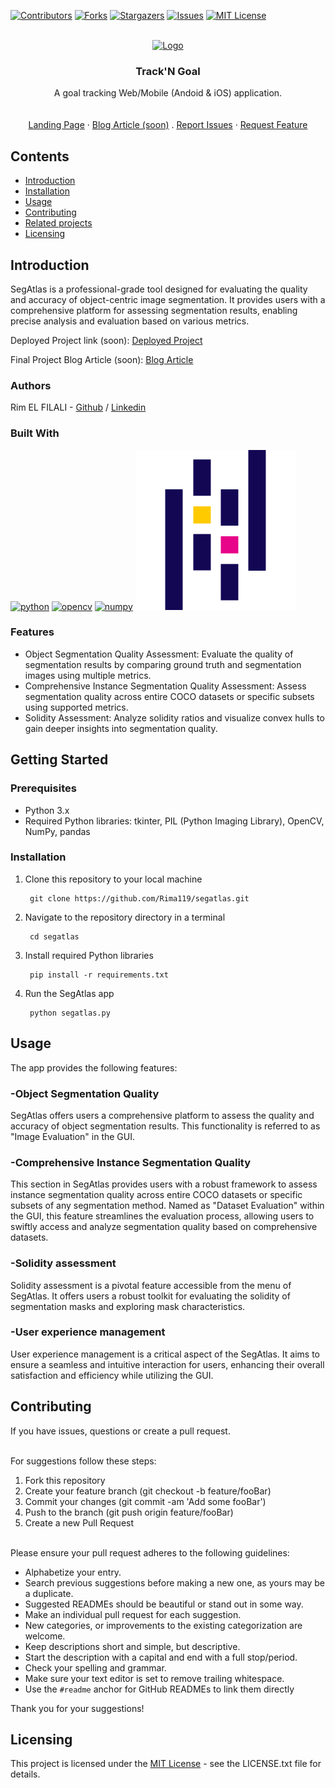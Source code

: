 [![Contributors][contributors-shield]][contributors-url]
[![Forks][forks-shield]][forks-url]
[![Stargazers][stars-shield]][stars-url]
[![Issues][issues-shield]][issues-url]
[![MIT License][license-shield]][license-url]

<br />
<div align="center">
  <a href="https://github.com/Rima119/segatlas/">
    <img src="images/logo.png" alt="Logo" width="300" height="300">
  </a>

  <h3 align="center">Track'N Goal</h3></h3>

  <p align="center">
    A goal tracking Web/Mobile (Andoid & iOS) application.
    <br />
    <br />
    <br />
    <a href="https://rima119.github.io/segatlas/">Landing Page</a>
    ·
    <a href="https://rimcode.medium.com/">Blog Article (soon)</a>
    .
    <a href="https://github.com/Rima119/segatlas/issues">Report Issues</a>
    ·
    <a href="https://github.com/Rima119/segatlas/issues">Request Feature</a>
  </p>
</div>


## Contents
- [Introduction](#introduction)
- [Installation](#installation)
- [Usage](#usage)
- [Contributing](#contributing)
- [Related projects](#related-projects)
- [Licensing](#licensing)


## Introduction
SegAtlas is a professional-grade tool designed for evaluating the quality and accuracy of object-centric image segmentation. It provides users with a comprehensive platform for assessing segmentation results, enabling precise analysis and evaluation based on various metrics.

Deployed Project link (soon): [Deployed Project]()

Final Project Blog Article (soon): [Blog Article]()

### Authors

Rim EL FILALI - [Github](https://github.com/Rima119) / [Linkedin](https://www.linkedin.com/in/rim-el-filali-0710a6269/)

### Built With

[![python][python]][python-url]
[![opencv][opencv]][opencv-url]
[![numpy][numpy]][numpy-url]
[![panda][panda]][panda-url]

### Features
- Object Segmentation Quality Assessment: Evaluate the quality of segmentation results by comparing ground truth and segmentation images using multiple metrics.
- Comprehensive Instance Segmentation Quality Assessment: Assess segmentation quality across entire COCO datasets or specific subsets using supported metrics.
- Solidity Assessment: Analyze solidity ratios and visualize convex hulls to gain deeper insights into segmentation quality.

## Getting Started

### Prerequisites

- Python 3.x
- Required Python libraries: tkinter, PIL (Python Imaging Library), OpenCV, NumPy, pandas

### Installation

1. Clone this repository to your local machine
        
        git clone https://github.com/Rima119/segatlas.git
        

2. Navigate to the repository directory in a terminal

        cd segatlas
        

4. Install required Python libraries

        pip install -r requirements.txt
        

5. Run the SegAtlas app

        python segatlas.py
        

## Usage
The app provides the following features:
### -Object Segmentation Quality
SegAtlas offers users a comprehensive platform to assess the quality and accuracy of object segmentation results. 
This functionality is referred to as "Image Evaluation" in the GUI.


### -Comprehensive Instance Segmentation Quality
This section in SegAtlas provides users with a robust framework to assess instance segmentation quality across entire COCO datasets or specific subsets of any segmentation method. 
Named as "Dataset Evaluation" within the GUI, this feature streamlines the evaluation process, allowing users to swiftly access and analyze segmentation quality based on comprehensive datasets.


### -Solidity assessment
Solidity assessment is a pivotal feature accessible from the menu of SegAtlas. It offers users a robust toolkit for evaluating the solidity of segmentation masks and exploring mask characteristics.


### -User experience management
User experience management is a critical aspect of the SegAtlas. It aims to ensure a seamless and intuitive interaction for users, enhancing their overall satisfaction and efficiency while utilizing the GUI. 



## Contributing
If you have issues, questions or create a pull request.

</br>
For suggestions follow these steps:

1. Fork this repository
2. Create your feature branch (git checkout -b feature/fooBar)
3. Commit your changes (git commit -am 'Add some fooBar')
4. Push to the branch (git push origin feature/fooBar)
5. Create a new Pull Request
</br>
Please ensure your pull request adheres to the following guidelines:

- Alphabetize your entry.
- Search previous suggestions before making a new one, as yours may be a duplicate.
- Suggested READMEs should be beautiful or stand out in some way.
- Make an individual pull request for each suggestion.
- New categories, or improvements to the existing categorization are welcome.
- Keep descriptions short and simple, but descriptive.
- Start the description with a capital and end with a full stop/period.
- Check your spelling and grammar.
- Make sure your text editor is set to remove trailing whitespace.
- Use the `#readme` anchor for GitHub READMEs to link them directly

Thank you for your suggestions!


## Licensing
This project is licensed under the [MIT License](https://github.com/Rima119/segatlas/blob/main/LICENSE.txt) - see the LICENSE.txt file for details.



[contributors-shield]: https://img.shields.io/github/contributors/Rima119/segatlas.svg?style=for-the-badge
[contributors-url]: https://github.com/Rima119/segatlas/graphs/contributors
[forks-shield]: https://img.shields.io/github/forks/Rima119/segatlas.svg?style=for-the-badge
[forks-url]: https://github.com/Rima119/segatlas/forks
[stars-shield]: https://img.shields.io/github/stars/Rima119/segatlas.svg?style=for-the-badge
[stars-url]: https://github.com/Rima119/segatlas/stargazers
[issues-shield]: https://img.shields.io/github/issues/Rima119/segatlas.svg?style=for-the-badge
[issues-url]: https://github.com/Rima119/segatlas/issues
[license-shield]: https://img.shields.io/github/license/Rima119/segatlas.svg?style=for-the-badge
[license-url]: https://github.com/Rima119/segatlas/blob/main/LICENSE.txt

[python]: https://www.vectorlogo.zone/logos/python/python-icon.svg
[python-url]: https://python.org
[opencv]: https://www.vectorlogo.zone/logos/opencv/opencv-icon.svg
[opencv-url]: https://opencv.org
[numpy]: https://www.vectorlogo.zone/logos/numpy/numpy-icon.svg
[numpy-url]: https://numpy.org/
[panda]: https://raw.githubusercontent.com/devicons/devicon/2ae2a900d2f041da66e950e4d48052658d850630/icons/pandas/pandas-original.svg
[panda-url]: https://pandas.pydata.org/

